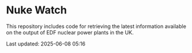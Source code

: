# Nuke Watch

This repository includes code for retrieving the latest information available on the output of EDF nuclear power plants in the UK.

Last updated: 2025-06-08 05:16